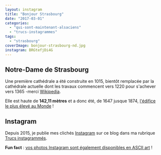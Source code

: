 ```yaml
---
layout: instagram
title: "Bonjour Strasbourg"
date: "2017-03-01"
categories: 
  - "qui-sont-maintenant-alsaciens"
  - "trucs-instagrammes"
tags: 
  - "strasbourg"
coverImage: bonjour-strasbourg-nd.jpg
instagram: BRGtefjDi4G
---
```


## Notre-Dame de Strasbourg

Une première cathédrale a été construite en 1015, bientôt remplacée par la cathédrale actuelle dont les travaux commencent vers 1220 pour s'achever vers 1365 -merci [Wikipedia](https://fr.wikipedia.org/wiki/Cath%C3%A9drale_Notre-Dame_de_Strasbourg).

Elle est haute de **142,11 mètres** et a donc été, de 1647 jusque 1874, [l'édifice le plus élevé au Monde](https://fr.wikipedia.org/wiki/Chronologie_des_plus_hautes_structures_du_monde) !

## Instagram

Depuis 2015, je publie mes clichés [Instagram](https://www.instagram.com/zemoko/) sur ce blog dans ma rubrique [Trucs instagrammés](https://www.6x8.org/category/trucs-pris-en-photos/trucs-instagrammes/).

**Fun fact** : [vos photos Instagram sont également disponibles en ASCII art](https://www.6x8.org/2016/01/le-saviez-tu-instagram-en-ascii-art/) !
